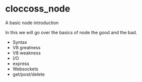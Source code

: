 # cloccoss_node
A basic node introduction

In this we will go over the basics of node the good and the bad.

- Syntax
- V8 greatness
- V8 weakness
- I/O
- express
- Websockets
- get/post/delete
